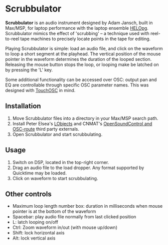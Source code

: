 Scrubbulator
============

**Scrubbulator** is an audio instrument designed by Adam Jansch, built in Max/MSP, for laptop performance with the laptop ensemble <a href="http://www.helopg.co.uk" title="HELOpg" target="_blank">HELOpg</a>. Scrubbulator mimics the effect of 'scrubbing' – a technique used with reel-to-reel tape machines to precisely locate points in the tape for editing.

Playing Scrubbulator is simple: load an audio file, and click on the waveform to loop a short segment at the playhead. The vertical position of the mouse pointer in the waveform determines the duration of the looped section. Releasing the mouse button stops the loop, or looping make be latched on by pressing the 'L' key.

Some additional functionality can be accessed over OSC: output pan and EQ are controllable through specific OSC parameter names. This was designed with <a href="http://hexler.net/software/touchosc" title="TouchOSC" target="_blank">TouchOSC</a> in mind.

<div id="intro-end"></div>

Installation
------------

1. Move Scrubbulator files into a directory in your Max/MSP search path.
2. Install Peter Elsea's <a href="http://artsites.ucsc.edu/EMS/music/research/Lobjects.readme.html" title="LObjects" target="_blank">LObjects</a> and CNMAT's <a href="http://cnmat.berkeley.edu/downloads" title="OpenSoundControl and OSC-route" target="_blank">OpenSoundControl and OSC-route</a> third party externals.
3. Open Scrubbulator and start scrubbulating.


Usage
-----

1. Switch on DSP, located in the top-right corner.
2. Drag an audio file to the load dropper. Any format supported by Quicktime may be loaded.
3. Click on waveform to start scrubbulating.


Other controls
--------------

* Maximum loop length number box: duration in milliseconds when mouse pointer is at the bottom of the waveform 
* Spacebar: play audio file normally from last clicked position
* L: latch looping on/off
* Ctrl: Zoom waveform in/out (with mouse up/down)
* Shift: lock horizontal axis
* Alt: lock vertical axis
